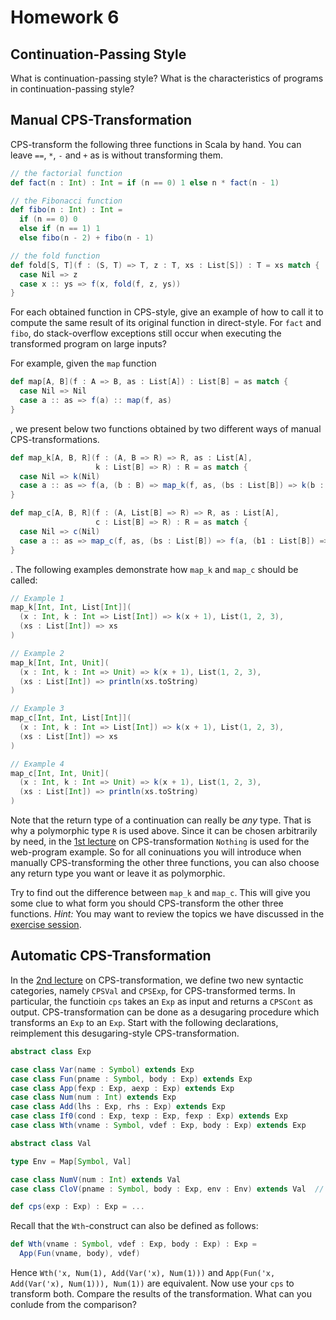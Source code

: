 # Homework 6

## Continuation-Passing Style

What is continuation-passing style?  What is the characteristics of programs in
continuation-passing style?

## Manual CPS-Transformation

CPS-transform the following three functions in Scala by hand.  You can leave
`==`, `*`, `-` and `+` as is without transforming them.

```scala
// the factorial function
def fact(n : Int) : Int = if (n == 0) 1 else n * fact(n - 1)

// the Fibonacci function
def fibo(n : Int) : Int =
  if (n == 0) 0
  else if (n == 1) 1
  else fibo(n - 2) + fibo(n - 1)

// the fold function
def fold[S, T](f : (S, T) => T, z : T, xs : List[S]) : T = xs match {
  case Nil => z
  case x :: ys => f(x, fold(f, z, ys))
}
```

For each obtained function in CPS-style, give an example of how to call it to
compute the same result of its original function in direct-style.  For `fact`
and `fibo`, do stack-overflow exceptions still occur when executing the
transformed program on large inputs?

For example, given the `map` function

```scala
def map[A, B](f : A => B, as : List[A]) : List[B] = as match {
  case Nil => Nil
  case a :: as => f(a) :: map(f, as)
}
```

, we present below two functions obtained by two different ways of manual
CPS-transformations.

```scala
def map_k[A, B, R](f : (A, B => R) => R, as : List[A],
                   k : List[B] => R) : R = as match {
  case Nil => k(Nil)
  case a :: as => f(a, (b : B) => map_k(f, as, (bs : List[B]) => k(b :: bs)))
}

def map_c[A, B, R](f : (A, List[B] => R) => R, as : List[A],
                   c : List[B] => R) : R = as match {
  case Nil => c(Nil)
  case a :: as => map_c(f, as, (bs : List[B]) => f(a, (b1 : List[B]) => c(b1 ++ bs)))
}
```

.  The following examples demonstrate how `map_k` and `map_c` should be called:

```scala
// Example 1
map_k[Int, Int, List[Int]](
  (x : Int, k : Int => List[Int]) => k(x + 1), List(1, 2, 3),
  (xs : List[Int]) => xs
)

// Example 2
map_k[Int, Int, Unit](
  (x : Int, k : Int => Unit) => k(x + 1), List(1, 2, 3),
  (xs : List[Int]) => println(xs.toString)
)

// Example 3
map_c[Int, Int, List[Int]](
  (x : Int, k : Int => List[Int]) => k(x + 1), List(1, 2, 3),
  (xs : List[Int]) => xs
)

// Example 4
map_c[Int, Int, Unit](
  (x : Int, k : Int => Unit) => k(x + 1), List(1, 2, 3),
  (xs : List[Int]) => println(xs.toString)
)
```

Note that the return type of a continuation can really be _any_ type.  That is
why a polymorphic type `R` is used above.  Since it can be chosen arbitrarily
by need, in the [1st lecture](../../lecturenotes/13-cpstransformation.scala) on
CPS-transformation `Nothing` is used for the web-program example.  So for all
coninuations you will introduce when manually CPS-transforming the other three
functions, you can also choose any return type you want or leave it as
polymorphic.

Try to find out the difference between `map_k` and `map_c`.  This will give you
some clue to what form you should CPS-transform the other three functions.
_Hint:_ You may want to review the topics we have discussed in the [exercise
session](../../exercises/ex06.md).

## Automatic CPS-Transformation

In the [2nd lecture](../../lecturenotes/14-cpstransformation2.scala) on
CPS-transformation, we define two new syntactic categories, namely `CPSVal` and
`CPSExp`, for CPS-transformed terms.  In particular, the functioin `cps` takes
an `Exp` as input and returns a `CPSCont` as output.  CPS-transformation can be
done as a desugaring procedure which transforms an `Exp` to an `Exp`.  Start
with the following declarations, reimplement this desugaring-style
CPS-transformation.

```scala
abstract class Exp

case class Var(name : Symbol) extends Exp
case class Fun(pname : Symbol, body : Exp) extends Exp
case class App(fexp : Exp, aexp : Exp) extends Exp
case class Num(num : Int) extends Exp
case class Add(lhs : Exp, rhs : Exp) extends Exp
case class If0(cond : Exp, texp : Exp, fexp : Exp) extends Exp
case class Wth(vname : Symbol, vdef : Exp, body : Exp) extends Exp

abstract class Val

type Env = Map[Symbol, Val]

case class NumV(num : Int) extends Val
case class CloV(pname : Symbol, body : Exp, env : Env) extends Val  // closure

def cps(exp : Exp) : Exp = ...
```

Recall that the `Wth`-construct can also be defined as follows:

```scala
def Wth(vname : Symbol, vdef : Exp, body : Exp) : Exp =
  App(Fun(vname, body), vdef)
```

Hence `Wth('x, Num(1), Add(Var('x), Num(1)))` and `App(Fun('x, Add(Var('x),
Num(1))), Num(1))` are equivalent.  Now use your `cps` to transform both.
Compare the results of the transformation.  What can you conlude from the
comparison?

